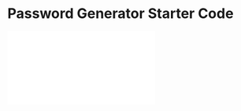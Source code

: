 # Password Generator Starter Code


![password generator result](assets/images/randomizer-screenshot.pdf?raw=true "Password Generated")